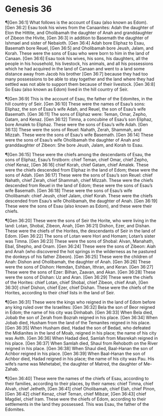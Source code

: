 # Genesis 36

¶[Gen 36:1] What follows is the account of Esau (also known as Edom).
[Gen 36:2] Esau took his wives from the Canaanites: Adah the daughter of Elon the Hittite, and Oholibamah the daughter of Anah and granddaughter of Zibeon the Hivite,
[Gen 36:3] in addition to Basemath the daughter of Ishmael and sister of Nebaioth.
[Gen 36:4] Adah bore Eliphaz to Esau, Basemath bore Reuel,
[Gen 36:5] and Oholibamah bore Jeush, Jalam, and Korah. These were the sons of Esau who were born to him in the land of Canaan.
[Gen 36:6] Esau took his wives, his sons, his daughters, all the people in his household, his livestock, his animals, and all his possessions which he had acquired in the land of Canaan and went to a land some distance away from Jacob his brother
[Gen 36:7] because they had too many possessions to be able to stay together and the land where they had settled was not able to support them because of their livestock.
[Gen 36:8] So Esau (also known as Edom) lived in the hill country of Seir.

¶[Gen 36:9] This is the account of Esau, the father of the Edomites, in the hill country of Seir.
[Gen 36:10] These were the names of Esau’s sons: Eliphaz, the son of Esau’s wife Adah, and Reuel, the son of Esau’s wife Basemath.
[Gen 36:11] The sons of Eliphaz were: Teman, Omar, Zepho, Gatam, and Kenaz.
[Gen 36:12] Timna, a concubine of Esau’s son Eliphaz, bore Amalek to Eliphaz. These were the sons of Esau’s wife Adah.
[Gen 36:13] These were the sons of Reuel: Nahath, Zerah, Shammah, and Mizzah. These were the sons of Esau’s wife Basemath.
[Gen 36:14] These were the sons of Esau’s wife Oholibamah the daughter of Anah and granddaughter of Zibeon: She bore Jeush, Jalam, and Korah to Esau.

¶[Gen 36:15] These were the chiefs among the descendants of Esau, the sons of Eliphaz, Esau’s firstborn: chief Teman, chief Omar, chief Zepho, chief Kenaz,
[Gen 36:16] chief Korah, chief Gatam, chief Amalek. These were the chiefs descended from Eliphaz in the land of Edom; these were the sons of Adah.
[Gen 36:17] These were the sons of Esau’s son Reuel: chief Nahath, chief Zerah, chief Shammah, chief Mizzah. These were the chiefs descended from Reuel in the land of Edom; these were the sons of Esau’s wife Basemath.
[Gen 36:18] These were the sons of Esau’s wife Oholibamah: chief Jeush, chief Jalam, chief Korah. These were the chiefs descended from Esau’s wife Oholibamah, the daughter of Anah.
[Gen 36:19] These were the sons of Esau (also known as Edom), and these were their chiefs.

¶[Gen 36:20] These were the sons of Seir the Horite, who were living in the land: Lotan, Shobal, Zibeon, Anah,
[Gen 36:21] Dishon, Ezer, and Dishan. These were the chiefs of the Horites, the descendants of Seir in the land of Edom.
[Gen 36:22] The sons of Lotan were Hori and Homam; Lotan’s sister was Timna.
[Gen 36:23] These were the sons of Shobal: Alvan, Manahath, Ebal, Shepho, and Onam.
[Gen 36:24] These were the sons of Zibeon: Aiah and Anah (who discovered the hot springs in the wilderness as he pastured the donkeys of his father Zibeon).
[Gen 36:25] These were the children of Anah: Dishon and Oholibamah, the daughter of Anah.
[Gen 36:26] These were the sons of Dishon: Hemdan, Eshban, Ithran, and Keran.
[Gen 36:27] These were the sons of Ezer: Bilhan, Zaavan, and Akan.
[Gen 36:28] These were the sons of Dishan: Uz and Aran.
[Gen 36:29] These were the chiefs of the Horites: chief Lotan, chief Shobal, chief Zibeon, chief Anah,
[Gen 36:30] chief Dishon, chief Ezer, chief Dishan. These were the chiefs of the Horites, according to their chief lists in the land of Seir.

¶[Gen 36:31] These were the kings who reigned in the land of Edom before any king ruled over the Israelites:
[Gen 36:32] Bela the son of Beor reigned in Edom; the name of his city was Dinhabah.
[Gen 36:33] When Bela died, Jobab the son of Zerah from Bozrah reigned in his place.
[Gen 36:34] When Jobab died, Husham from the land of the Temanites reigned in his place.
[Gen 36:35] When Husham died, Hadad the son of Bedad, who defeated the Midianites in the land of Moab, reigned in his place; the name of his city was Avith.
[Gen 36:36] When Hadad died, Samlah from Masrekah reigned in his place.
[Gen 36:37] When Samlah died, Shaul from Rehoboth on the River reigned in his place.
[Gen 36:38] When Shaul died, Baal-Hanan the son of Achbor reigned in his place.
[Gen 36:39] When Baal-Hanan the son of Achbor died, Hadad reigned in his place; the name of his city was Pau. His wife’s name was Mehetabel, the daughter of Matred, the daughter of Me-Zahab.

¶[Gen 36:40] These were the names of the chiefs of Esau, according to their families, according to their places, by their names: chief Timna, chief Alvah, chief Jetheth,
[Gen 36:41] chief Oholibamah, chief Elah, chief Pinon,
[Gen 36:42] chief Kenaz, chief Teman, chief Mibzar,
[Gen 36:43] chief Magdiel, chief Iram. These were the chiefs of Edom, according to their settlements in the land they possessed. This was Esau, the father of the Edomites.
